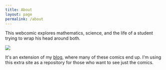 ```yaml
---
title: About
layout: page
permalink: /about
---
```


This webcomic explores mathematics, science, and the life of a student trying to wrap his head around both.

![](/handwaving/assets/img/About.png)

It's an extension of my [blog](https://jeremycote.me), where many of these comics end up. I'm using this extra site as a repository for those who want to see just the comics.
